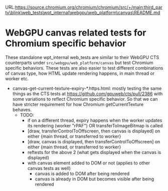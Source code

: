 URL:https://source.chromium.org/chromium/chromium/src/+/main:third_party\blink\web_tests\wpt_internal\webgpu\web_platform\canvas\README.md
# WebGPU canvas related tests for Chromium specific behavior

These standalone wpt_internal web_tests are similar to their WebGPU CTS counterparts under `src/webgpu/web_platform/canvas` but test Chromium specific behaviors. These tests are also easier to test different combinations of canvas type, how HTML update rendering happens, in main thread or worker etc.

* canvas-get-current-texture-expiry-*.https.html: mostly testing the same things as the CTS tests at https://github.com/gpuweb/cts/pull/2386 with some variations to reflect Chromium specific behavior. So that we can have stricter requirement for how Chromium getCurrentTexture behaves.
  - TODO:
    - if on a different thread, expiry happens when the worker updates its rendering (worker "rPAF") OR transferToImageBitmap is called
    - [draw, transferControlToOffscreen, then canvas is displayed] on either {main thread, or transferred to worker}
    - [draw, canvas is displayed, then transferControlToOffscreen] on either {main thread, or transferred to worker}
    - reftests for the above 2 (what gets displayed when the canvas is displayed)
    - with canvas element added to DOM or not (applies to other canvas tests as well)
        - canvas is added to DOM after being rendered
        - canvas is already in DOM but becomes visible after being rendered
